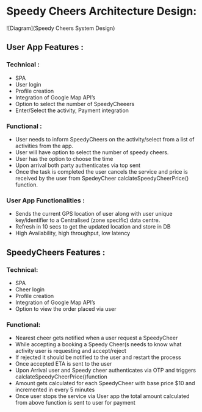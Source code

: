  # Speedy Cheers Architecture Design:

![Diagram](Speedy Cheers System Design)
 
 ## User App Features :

### Technical : 
 - SPA
 - User login
 - Profile creation
 - Integration of Google Map API’s
 - Option to select the number of SpeedyCheeers
 - Enter/Select the activity, Payment integration

### Functional : 
 - User needs to inform SpeedyCheers on the activity/select from a list of activities from the app.
 - User will have option to select  the number of speedy cheers.
 - User has the option to choose the time
 - Upon arrival both party authenticates via top sent
 - Once the task is completed the user cancels the service and price is received by the user from SpedeyCheer calclateSpeedyCheerPrice() function.

### User App Functionalities :

 - Sends the current GPS location of user along with user unique key/identifier to a Centralised (zone specific) data centre.
 - Refresh in 10 secs to get the updated location and store in DB
 - High Availability, high throughput, low latency


 
 ## SpeedyCheers Features :

 ### Technical:
 - SPA 
 - Cheer login
 - Profile creation
 - Integration of Google Map API’s
 - Option to view the order placed via user

 ### Functional: 
 - Nearest cheer gets notified when a user request a SpeedyCheer
 - While accepting a booking a Speedy Cheer(s needs to know what activity user is requesting and accept/reject
 - If rejected it should be notified to the user and restart the process
 - Once accepted ETA is sent to the user
 - Upon Arrival user and Speedy cheer authenticates via OTP and triggers calclateSpeedyCheerPrice()function
 - Amount gets calculated for each SpeedyCheer  with base price $10 and incremented in every 5 minutes 
 - Once user stops the service via User app the total amount calculated from above function is sent to user for  payment
